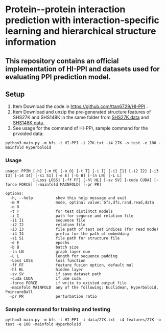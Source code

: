 # Protein--protein interaction prediction with interaction-specific learning and hierarchical structure information
This repository contains an official implementation of HI-PPI and datasets used for evaluating PPI prediction model.
----
## Setup
1. Item Download the code in https://github.com/ttan6729/HI-PPI .
2. Item Download and unzip the pre-generated structure features of SHS27K and SHS148K in the same folder from [SHS27K data](https://drive.google.com/file/d/1SEplMBH36521XsG0yIDLY7X5xRaN7Ekb/view?usp=sharing) and [SHS148K data ](https://drive.google.com/file/d/1SEplMBH36521XsG0yIDLY7X5xRaN7Ekb/view?usp=sharing).
3. See usage for the command of HI-PPI, sample command for the prvoided data:
```
python3 main.py -m bfs -t HI-PPI -i 27K.txt -i4 27K -o test -e 100 -mainfold Hyperboloid
```

### Usage

```
usage: PPIM [-h] [-m M] [-o O] [-t T] [-i I] [-i1 I1] [-i2 I2] [-i3 I3] [-i4 I4] [-s1 S1] [-e E] [-b B] [-ln LN] [-L L]
            [-Loss LOSS] [-ff FF] [-hl HL] [-sv SV] [-cuda CUDA] [-force FORCE] [-mainfold MAINFOLD] [-pr PR]

options:
  -h, --help          show this help message and exit
  -m M                mode, optinal value: bfs,dfs,rand,read,data
  -o O
  -t T                for test distintct models
  -i I                path for sequnce and relation file
  -i1 I1              sequence file
  -i2 I2              relation file
  -i3 I3              file path of test set indices (for read mode)
  -i4 I4              prefix for the path of embedding
  -s1 S1              file path for structure file
  -e E                epochs
  -b B                batch size
  -ln LN              graph layer num
  -L L                length for sequence padding
  -Loss LOSS          loss function
  -ff FF              feature fusion option, default mul
  -hl HL              hidden layer
  -sv SV              if save dataset path
  -cuda CUDA          if use cuda
  -force FORCE        if write to existed output file
  -mainfold MAINFOLD  any of the following: Euclidean, Hyperboloid, PoincareBall
  -pr PR              perturbation ratio

```
### Sample command for training and testing
```
python3 main.py -m bfs -t HI-PPI -i data/27K.txt -i4 features/27K -o test -e 100 -mainfold Hyperboloid
```


